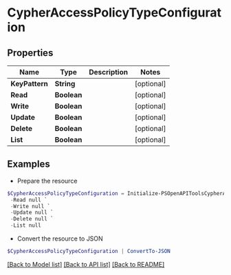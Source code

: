 # CypherAccessPolicyTypeConfiguration
## Properties

Name | Type | Description | Notes
------------ | ------------- | ------------- | -------------
**KeyPattern** | **String** |  | [optional] 
**Read** | **Boolean** |  | [optional] 
**Write** | **Boolean** |  | [optional] 
**Update** | **Boolean** |  | [optional] 
**Delete** | **Boolean** |  | [optional] 
**List** | **Boolean** |  | [optional] 

## Examples

- Prepare the resource
```powershell
$CypherAccessPolicyTypeConfiguration = Initialize-PSOpenAPIToolsCypherAccessPolicyTypeConfiguration  -KeyPattern null `
 -Read null `
 -Write null `
 -Update null `
 -Delete null `
 -List null
```

- Convert the resource to JSON
```powershell
$CypherAccessPolicyTypeConfiguration | ConvertTo-JSON
```

[[Back to Model list]](../README.md#documentation-for-models) [[Back to API list]](../README.md#documentation-for-api-endpoints) [[Back to README]](../README.md)

